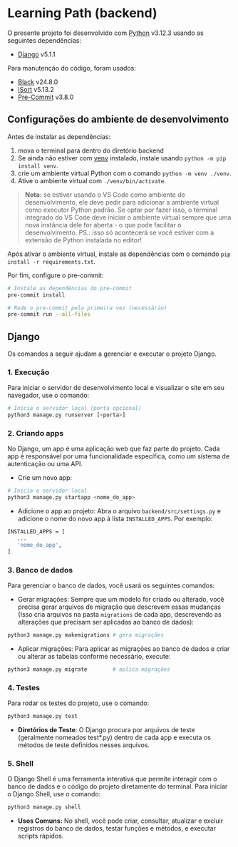 # Learning Path (backend)

O presente projeto foi desenvolvido com [Python](https://www.python.org/) v3.12.3 usando as seguintes dependências:
- [Django](https://www.djangoproject.com/) v5.1.1

Para manutenção do código, foram usados:
- [Black](https://github.com/psf/black) v24.8.0
- [ISort](https://github.com/pycqa/isort) v5.13.2
- [Pre-Commit](https://pre-commit.com/) v3.8.0

## Configurações do ambiente de desenvolvimento

Antes de instalar as dependências:
1. mova o terminal para dentro do diretório backend
2. Se ainda não estiver com 
   [venv](https://docs.python.org/pt-br/3/library/venv.html) instalado, instale
   usando `python -m pip install venv`. 
3. crie um ambiente virtual Python com o comando `python -m venv ./venv`.
4. Ative o ambiente virtual com `./venv/bin/activate`.

> **Nota:** se estiver usando o VS Code como ambiente de desenvolvimento, ele
> deve pedir para adicionar a ambiente virtual como executor Python padrão. Se
> optar por fazer isso, o terminal integrado do VS Code deve iniciar o ambiente
> virtual sempre que uma nova instância dele for aberta - o que pode facilitar
> o desenvolvimento. PS.: isso só acontecerá se você estiver com a extensão de
> Python instalada no editor!

Após ativar o ambiente virtual, instale as dependências com o comando
`pip install -r requirements.txt`.

Por fim, configure o pre-commit:
```bash
# Instale as dependências do pre-commit
pre-commit install

# Rode o pre-commit pela primeira vez (necessário)
pre-commit run --all-files
```

## Django
Os comandos a seguir ajudam a gerenciar e executar o projeto Django.

### 1. Execução
Para iniciar o servidor de desenvolvimento local e visualizar o site em seu navegador, use o comando:
```bash
# Inicia o servidor local (porta opcional)
python3 manage.py runserver [<porta>]
```

### 2. Criando apps
No Django, um app é uma aplicação web que faz parte do projeto. Cada app é responsável por uma funcionalidade específica, como um sistema de autenticação ou uma API.
- Crie um novo app:
```bash
# Inicia o servidor local
python3 manage.py startapp <nome_do_app>
```

- Adicione o app ao projeto: Abra o arquivo `backend/src/settings.py` e adicione o nome do novo app à lista `INSTALLED_APPS`. Por exemplo:

```bash
INSTALLED_APPS = [
   ...
   'nome_do_app',
]
```

### 3. Banco de dados
Para gerenciar o banco de dados, você usará os seguintes comandos:
- Gerar migrações: Sempre que um modelo for criado ou alterado, você precisa gerar arquivos de migração que descrevem essas mudanças (Isso cria arquivos na pasta ```migrations``` de cada app, descrevendo as alterações que precisam ser aplicadas ao banco de dados):
```bash
python3 manage.py makemigrations # gera migrações
```

- Aplicar migrações: Para aplicar as migrações ao banco de dados e criar ou alterar as tabelas conforme necessário, execute:
```bash
python3 manage.py migrate        # aplica migrações
```

### 4. Testes
Para rodar os testes do projeto, use o comando:
```bash
python3 manage.py test
```
- <b>Diretórios de Teste</b>: O Django procura por arquivos de teste (geralmente nomeados test*.py) dentro de cada app e executa os métodos de teste definidos nesses arquivos.

### 5. Shell
O Django Shell é uma ferramenta interativa que permite interagir com o banco de dados e o código do projeto diretamente do terminal. Para iniciar o Django Shell, use o comando:
```bash
python3 manage.py shell
```
- <b>Usos Comuns:</b> No shell, você pode criar, consultar, atualizar e excluir registros do banco de dados, testar funções e métodos, e executar scripts rápidos.
<!--
Use o comando `fastapi dev ./src/__main__.py` para executar o projeto em modo
de teste. Em modo de teste, o projeto espera que um banco postgres esteja
rodando na porta 5432 do localhost com as seguintes credenciais:
- nome do banco: postgres
- usuário: postgres
- senha: 1234

Você pode fazer isso vinculando um arquivo `.env` com essas variáveis ao seu
ambiente de desenvolvimento ou setando essas variáveis no terminal em que for
executar o comando de execução.

> **Nota:** se estiver usando o VS Code, ao adicionar o arquivo `.env`, tendo
> aberto o diretório backend como projeto, as variáveis nele já devem estar no
> terminal integrado!
-->
